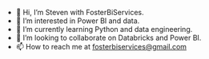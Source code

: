 - 👋 Hi, I’m Steven with FosterBiServices.
- 👀 I’m interested in Power BI and data.
- 🌱 I’m currently learning Python and data engineering.
- 💞️ I’m looking to collaborate on Databricks and Power BI. 
- 📫 How to reach me at fosterbiservices@gmail.com

<!---
FosterBiServices/FosterBiServices is a ✨ special ✨ repository because its `README.md` (this file) appears on your GitHub profile.
You can click the Preview link to take a look at your changes.
--->
